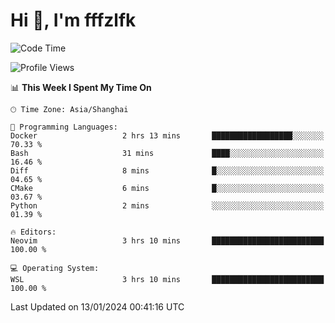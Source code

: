 # Hi 👋, I'm fffzlfk

<!--START_SECTION:waka-->
![Code Time](http://img.shields.io/badge/Code%20Time-642%20hrs%2021%20mins-blue)

![Profile Views](http://img.shields.io/badge/Profile%20Views-0-blue)

📊 **This Week I Spent My Time On** 

```text
🕑︎ Time Zone: Asia/Shanghai

💬 Programming Languages: 
Docker                   2 hrs 13 mins       ██████████████████░░░░░░░   70.33 % 
Bash                     31 mins             ████░░░░░░░░░░░░░░░░░░░░░   16.46 % 
Diff                     8 mins              █░░░░░░░░░░░░░░░░░░░░░░░░   04.65 % 
CMake                    6 mins              █░░░░░░░░░░░░░░░░░░░░░░░░   03.67 % 
Python                   2 mins              ░░░░░░░░░░░░░░░░░░░░░░░░░   01.39 % 

🔥 Editors: 
Neovim                   3 hrs 10 mins       █████████████████████████   100.00 % 

💻 Operating System: 
WSL                      3 hrs 10 mins       █████████████████████████   100.00 % 
```


 Last Updated on 13/01/2024 00:41:16 UTC
<!--END_SECTION:waka-->
